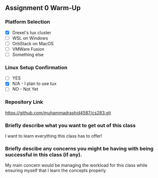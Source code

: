 ## Assignment 0 Warm-Up

### Platform Selection
- [x] Drexel's tux cluster
- [ ] WSL on Windows
- [ ] OrbStack on MacOS
- [ ] VMWare Fusion
- [ ] Something else

### Linux Setup Confirmation
- [ ] YES
- [x] N/A - I plan to use tux
- [ ] NO - Not Yet

### Repository Link
https://github.com/muhammadrashid4587/cs283.git

### Briefly describe what you want to get out of this class
I want to learn everything this class has to offer!

### Briefly descibe any concerns you might be having with being successful in this class (if any).
My main concern would be managing the workload for this class while ensuring myself that I learn the concepts properly

